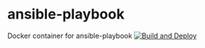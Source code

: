 # ansible-playbook
Docker container for ansible-playbook
[![Build and Deploy](https://github.com/TheoKeen/ansible-playbook/actions/workflows/docker-image.yml/badge.svg)](https://github.com/TheoKeen/ansible-playbook/actions/workflows/docker-image.yml)
